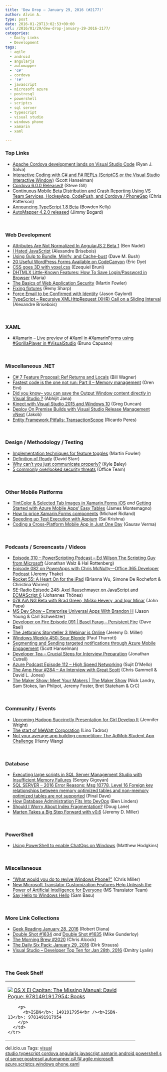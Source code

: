 ```yaml
---
title: 'Dew Drop – January 29, 2016 (#2177)'
author: Alvin A.
type: post
date: 2016-01-29T13:02:53+00:00
url: /2016/01/29/dew-drop-january-29-2016-2177/
categories:
  - Daily Links
  - Development
tags:
  - agile
  - android
  - angularjs
  - automapper
  - 'c#'
  - cordova
  - 'f#'
  - javascript
  - microsoft azure
  - postresql
  - powershell
  - scriptcs
  - sql server
  - typescript
  - visual studio
  - windows phone
  - xamarin
  - xaml

---
```

### <a name="top"></a>Top Links

  * <a href="http://blogs.msdn.com/b/visualstudio/archive/2016/01/28/apache-cordova-development-lands-on-visual-studio-code.aspx?WT.mc_id=DX_MVP4025064" target="_blank">Apache Cordova development lands on Visual Studio Code</a> (Ryan J. Salva)
  * <a href="http://feeds.hanselman.com/~/135183339/0/scotthanselman~Interactive-Coding-with-C-and-F-REPLs-ScriptCS-or-the-Visual-Studio-Interactive-Window.aspx" target="_blank">Interactive Coding with C# and F# REPLs (ScriptCS or the Visual Studio Interactive Window)</a> (Scott Hanselman)
  * <a href="http://cordova.apache.org/news/2016/01/28/tools-release.html" target="_blank">Cordova 6.0.0 Released!</a> (Steve Gill)
  * <a href="http://blogs.msdn.com/b/visualstudioalm/archive/2016/01/28/continuous-mobile-beta-distribution-and-crash-reporting-using-vs-team-services-hockeyapp-codepush-and-cordova-phonegap.aspx?WT.mc_id=DX_MVP4025064" target="_blank">Continuous Mobile Beta Distribution and Crash Reporting Using VS Team Services, HockeyApp, CodePush, and Cordova / PhoneGap</a> (Chris Patterson)
  * <a href="http://blogs.msdn.com/b/typescript/archive/2016/01/28/announcing-typescript-1-8-beta.aspx?WT.mc_id=DX_MVP4025064" target="_blank">Announcing TypeScript 1.8 Beta</a> (Bowden Kelly)
  * <a href="http://feedproxy.google.com/~r/LosTechies/~3/f8H1bzXrCqA/" target="_blank">AutoMapper 4.2.0 released</a> (Jimmy Bogard)

&nbsp;

### <a name="web"></a>Web Development

  * <a href="http://www.bennadel.com/blog/3003-attributes-are-not-normalized-in-angularjs-2-beta-1.htm" target="_blank">Attributes Are Not Normalized In AngularJS 2 Beta 1</a> (Ben Nadel)
  * <a href="https://alexandrebrisebois.wordpress.com/2016/01/28/i-hated-javascript/" target="_blank">I Hated JavaScript</a> (Alexandre Brisebois)
  * <a href="http://blog.dmbcllc.com/using-gulp-to-bundle-minify-and-cache-bust/" target="_blank">Using Gulp to Bundle, Minify, and Cache-bust</a> (Dave M. Bush)
  * <a href="http://code.tutsplus.com/tutorials/20-useful-wordpress-forms-available-on-codecanyon--cms-25721" target="_blank">20 Useful WordPress Forms Available on CodeCanyon</a> (Eric Dye)
  * <a href="http://www.webdesignerdepot.com/2016/01/css-goes-3d-with-voxel-css/" target="_blank">CSS goes 3D with voxel.css</a> (Ezequiel Bruni)
  * <a href="http://www.dhtmlx.com/blog/save-login-password-in-browser/" target="_blank">DHTMLX Little-Known Features: How To Save Login/Password in Browser</a> (Maria)
  * <a href="http://martinfowler.com/articles/web-security-basics.html" target="_blank">The Basics of Web Application Security</a> (Martin Fowler)
  * <a href="http://feedproxy.google.com/~r/remysharp/~3/WceSmZHITh4/fixing-fixtures" target="_blank">Fixing fixtures</a> (Remy Sharp)
  * <a href="http://feeds.jasongaylord.com/~r/JasonNGaylord/~3/zWP2ciEyKoI/force-email-to-be-confirmed-with-identity" target="_blank">Force Email to be Confirmed with Identity</a> (Jason Gaylord)
  * <a href="https://alexandrebrisebois.wordpress.com/2016/01/29/typescript-recursive-xmlhttprequest-xhr-call-on-a-sliding-interval/" target="_blank">TypeScript – Recursive XMLHttpRequest (XHR) Call on a Sliding Interval</a> (Alexandre Brisebois)

&nbsp;

### <a name="silverlight"></a>XAML

  * <a href="http://feedproxy.google.com/~r/elbruno/~3/FhDhdgCmqNs/" target="_blank">#Xamarin – Live preview of #Xaml in #XamarinForms using #GorillaPlayer in #VisualStudio</a> (Bruno Capuano)

&nbsp;

### <a name="dotnet"></a>Miscellaneous .NET

  * <a href="http://thebillwagner.com/Blog/Item/2016-01-28-C7FeatureProposalRefReturnsandLocals" target="_blank">C# 7 Feature Proposal: Ref Returns and Locals</a> (Bill Wagner)
  * <a href="http://feedproxy.google.com/~r/AyendeRahien/~3/1OCmxAnEKW8/fastest-code-is-the-one-not-run-part-ii-memory-management" target="_blank">Fastest code is the one not run: Part II – Memory management</a> (Oren Eini)
  * <a href="http://dailydotnettips.com/2016/01/28/did-you-know-you-can-save-the-output-window-content-directly-in-visual-studio/" target="_blank">Did you know– you can save the Output Window content directly in Visual Studio ?</a> (Abhijit Jana)
  * <a href="https://channel9.msdn.com/coding4fun/kinect/Kinect-with-Visual-Studio-2015-and-Windows-10?WT.mc_id=DX_MVP4025064" target="_blank">Kinect with Visual Studio 2015 and Windows 10</a> (Greg Duncan)
  * <a href="http://blog.ehn.nu/2016/01/deploy-on-premise-builds-with-visual-studio-release-management-vnext/" target="_blank">Deploy On Premise Builds with Visual Studio Release Management vNext</a> (Jakob)
  * <a href="http://weblogs.asp.net:80/ricardoperes/entity-framework-pitfalls-transactionscope?WT.mc_id=DX_MVP4025064" target="_blank">Entity Framework Pitfalls: TransactionScope</a> (Ricardo Peres)

&nbsp;

### <a name="design"></a>Design / Methodology / Testing

  * <a href="http://martinfowler.com/articles/feature-toggles.html#ImplementationTechniques" target="_blank">Implementation techniques for feature toggles</a> (Martin Fowler)
  * <a href="http://feedproxy.google.com/~r/ElegantCode/~3/jdoAOuOYv_4/" target="_blank">Definition of Ready</a> (David Starr)
  * <a href="http://feedproxy.google.com/~r/CodeBetter/~3/XcyXkKN8zKk/" target="_blank">Why can’t you just communicate properly?</a> (Kyle Baley)
  * <a href="https://blogs.office.com/2016/01/28/overlooked-email-security-threats/" target="_blank">5 commonly overlooked security threats</a> (Office Team)

&nbsp;

### <a name="mobile"></a>Other Mobile Platforms

  * <a href="http://motzcod.es/post/138225183932" target="_blank">TintColor & Selected Tab Images in Xamarin.Forms iOS</a> _and_ <a href="https://blog.xamarin.com/getting-started-azure-mobile-apps-easy-tables/" target="_blank">Getting Started with Azure Mobile Apps’ Easy Tables</a> (James Montemagno)
  * <a href="http://www.michaelridland.com/xamarin/how-to-price-xamarin-forms-components/" target="_blank">How to price Xamarin.Forms components</a> (Michael Ridland)
  * <a href="https://www.thoughtworks.com/insights/blog/speeding-test-execution-appium" target="_blank">Speeding up Test Execution with Appium</a> (Sai Krishna)
  * <a href="http://tracking.feedpress.it/link/10810/2449729" target="_blank">Coding a Cross-Platform Mobile App in Just One Day</a> (Gaurav Verma)

&nbsp;

### <a name="podcasts"></a>Podcasts / Screencasts / Videos

  * <a href="http://feedproxy.google.com/~r/Powerscripting/~3/2ZzqsGnSUjU/episode-310-powerscripting-podcast-ed-wilson-the-scripting-guy-from-microsoft" target="_blank">Episode 310 &#8211; PowerScripting Podcast &#8211; Ed Wilson The Scripting Guy from Microsoft</a> (Jonathan Walz & Hal Rottenberg)
  * <a href="https://blogs.office.com/2016/01/28/episode-082-on-powerapps-with-chris-mcnulty-office-365-developer-podcast/" target="_blank">Episode 082 on PowerApps with Chris McNulty—Office 365 Developer Podcast</a> (Jeremy Thake)
  * <a href="http://relay.fm/rocket/55" target="_blank">Rocket 55: A Heart On for the iPad</a> (Brianna Wu, Simone De Rochefort & Christina Warren)
  * <a href="http://feedproxy.google.com/~r/se-radio/~3/bXVsksXzmm8/" target="_blank">SE-Radio Episode 248: Axel Rauschmayer on JavaScript and ECMAScript 6</a> (Johannes Thönes)
  * <a href="https://devchat.tv/adventures-in-angular/078-aia-ng-beta-with-brad-green-mi-ko-hevery-and-igor-minar" target="_blank">078 AiA NG Beta with Brad Green, Miško Hevery, and Igor Minar</a> (John Papa)
  * <a href="http://msdevshow.com/2016/01/enterprise-universal-apps-with-brandon-h/" target="_blank">MS Dev Show &#8211; Enterprise Universal Apps With Brandon H</a> (Jason Young & Carl Schweitzer)
  * <a href="http://feedproxy.google.com/~r/developeronfire/~3/TuEgoKFjNjA/basel-farag-persistent-fire" target="_blank">Developer on Fire Episode 091 | Basel Farag &#8211; Persistent Fire</a> (Dave Rael)
  * <a href="http://jeremydmiller.com/2016/01/28/the-jetbrains-storyteller-3-webinar-is-online/" target="_blank">The Jetbrains Storyteller 3 Webinar is Online</a> (Jeremy D. Miller)
  * <a href="https://www.thurrott.com/podcasts/64226/windows-weekly-450-sour-blonde" target="_blank">Windows Weekly 450: Sour Blonde</a> (Paul Thurrott)
  * <a href="https://channel9.msdn.com/Shows/Azure-Friday/Segmenting-and-Sending-targeted-notifications-through-Azure-Mobile-Engagement?WT.mc_id=DX_MVP4025064" target="_blank">Segmenting and Sending targeted notifications through Azure Mobile Engagement</a> (Scott Hanselman)
  * <a href="http://feedproxy.google.com/~r/DeveloperTea/~3/huYq1VniBK8/24942-crucial-steps-for-interview-preparation" target="_blank">Developer Tea &#8211; Crucial Steps for Interview Preparation</a> (Jonathan Cutrell)
  * <a href="http://azpodcast.azurewebsites.net/post/Episode-112-High-Speed-Networking" target="_blank">Azure Podcast Episode 112 &#8211; High Speed Networking</a> (Sujit D&#8217;Mello)
  * <a href="http://feedproxy.google.com/~r/TheAmpHour/~3/BMQYQwtnGnI/" target="_blank">The Amp Hour #284 – An Interview with Great Scott</a> (Chris Gammell & David L. Jones)
  * <a href="https://channel9.msdn.com/Shows/themakershow/Maker1600?WT.mc_id=DX_MVP4025064" target="_blank">The Maker Show: Meet Your Makers | The Maker Show</a> (Nick Landry, Sam Stokes, Ian Philpot, Jeremy Foster, Bret Stateham & CrC)

&nbsp;

### <a name="events"></a>Community / Events

  * <a href="http://www.syncfusion.com/blogs/post/Upcoming-Hadoop-Succinctly-Presentation-for-Girl-Develop-It.aspx" target="_blank">Upcoming Hadoop Succinctly Presentation for Girl Develop It</a> (Jennifer Wright)
  * <a href="http://blog.falafel.com/the-start-of-mewatt-corporation/" target="_blank">The start of MeWatt Corporation</a> (Lino Tadros)
  * <a href="http://feedproxy.google.com/~r/GDBcode/~3/OmSBxRM5rQ0/not-your-average-app-building.html" target="_blank">Not your average app building competition: The AdMob Student App Challenge</a> (Henry Wang)

&nbsp;

### <a name="sql"></a>Database

  * <a href="http://feedproxy.google.com/~r/MSSQLTips-LatestSqlServerTips/~3/rljxP2AtBPY/tip.asp" target="_blank">Executing large scripts in SQL Server Management Studio with Insufficient Memory Failures</a> (Sergey Gigoyan)
  * <a href="http://blog.sqlauthority.com/2016/01/29/sql-server-2016-error-reasons-msg-10778-level-16-foreign-key-relationships-between-memory-optimized-tables-and-non-memory-optimized-tables-are-not-supported/" target="_blank">SQL SERVER – 2016 Error Reasons: Msg 10778, Level 16 Foreign key relationships between memory optimized tables and non-memory optimized tables are not supported</a> (Pinal Dave)
  * <a href="http://www.infoq.com/news/2016/01/database-administration-devops?utm_campaign=infoq_content&utm_source=infoq&utm_medium=feed&utm_term=global" target="_blank">How Database Administration Fits Into DevOps</a> (Ben Linders)
  * <a href="http://feedproxy.google.com/~r/BrentOzar-SqlServerDba/~3/5TvvukIAcIM/" target="_blank">Should I Worry About Index Fragmentation?</a> (Doug Lane)
  * <a href="http://jeremydmiller.com/2016/01/28/marten-takes-a-big-step-forward-with-v0-6/" target="_blank">Marten Takes a Big Step Forward with v0.6</a> (Jeremy D. Miller)

&nbsp;

### <a name="ps"></a>PowerShell

  * <a href="http://powershell.org/wp/2016/01/28/using-powershell-to-enable-chatops-on-windows/" target="_blank">Using PowerShell to enable ChatOps on Windows</a> (Matthew Hodgkins)

&nbsp;

### <a name="misc"></a>Miscellaneous

  * <a href="http://www.rajapet.com/2016/01/what-would-you-do-to-revive-windows-phone.html" target="_blank">“What would you do to revive Windows Phone?”</a> (Chris Miller)
  * <a href="http://blogs.msdn.com/b/translation/archive/2016/01/27/new-microsoft-translator-customization-features-help-unleash-the-power-of-artificial-intelligence-for-everyone.aspx?WT.mc_id=DX_MVP4025064" target="_blank">New Microsoft Translator Customization Features Help Unleash the Power of Artificial Intelligence for Everyone</a> (MS Translator Team)
  * <a href="http://developer.telerik.com/featured/say-hello-to-windows-hello/" target="_blank">Say Hello to Windows Hello</a> (Sam Basu)

&nbsp;

### <a name="links"></a>More Link Collections

  * <a href="http://feeds.regulargeek.com/~r/RegularGeek/~3/4-6Sa4DIcgM/" target="_blank">Geek Reading January 28, 2016</a> (Robert Diana)
  * <a href="http://afreshcup.com/home/2016/1/28/double-shot-1634.html" target="_blank">Double Shot #1634</a> _and_ <a href="http://afreshcup.com/home/2016/1/29/double-shot-1635.html" target="_blank">Double Shot #1635</a> (Mike Gunderloy)
  * <a href="http://feedproxy.google.com/~r/ReflectivePerspective/~3/sxc95e_rpJk/" target="_blank">The Morning Brew #2020</a> (Chris Alcock)
  * <a href="http://www.dirkstrauss.com/the-daily-six-pack-january-29-2016/" target="_blank">The Daily Six Pack: January 29, 2016</a> (Dirk Strauss)
  * <a href="http://www.lyalin.com/2016/01/28/visual-studio-developer-top-ten-for-jan-28th-2016/" target="_blank">Visual Studio – Developer Top Ten for Jan 28th, 2016</a> (Dmitry Lyalin)

&nbsp;

### <a name="shelf"></a>The Geek Shelf

<div id="scid:7dc1bd33-94bd-46fd-a20b-0131235bcd47:50f46276-ab6b-4650-892b-b6b685e55850" class="wlWriterEditableSmartContent" style="float: none; padding-bottom: 0px; padding-top: 0px; padding-left: 0px; margin: 0px; display: inline; padding-right: 0px">
  <table cellspacing="0" cellpadding="2" width="400" border="0" unselectable="on">
    <tr>
      <td valign="top" width="400">
        <p>
          <a title="OS X El Capitan: The Missing Manual: David Pogue: 9781491917954: Books" href="http://www.amazon.com/exec/obidos/ASIN/1491917954/amavin-20"><img data-recalc-dims="1" decoding="async" src="https://i0.wp.com/images.amazon.com/images/P/1491917954.01.MZZZZZZZ.jpg?w=660" border="0" align="left" style="float:left" />OS X El Capitan: The Missing Manual: David Pogue: 9781491917954: Books</a>
        </p>
        
        <p>
          <b>ISBN</b>: 1491917954<br /><b>ISBN-13</b>: 9781491917954
        </p>
      </td>
    </tr>
  </table>
</div>

<div id="scid:0767317B-992E-4b12-91E0-4F059A8CECA8:ab622e62-6b92-4aa0-85a8-e1435cf03ba1" class="wlWriterEditableSmartContent" style="float: none; padding-bottom: 0px; padding-top: 0px; padding-left: 0px; margin: 0px; display: inline; padding-right: 0px">
  del.icio.us Tags: <a href="http://del.icio.us/popular/visual+studio" rel="tag">visual studio</a>,<a href="http://del.icio.us/popular/typescript" rel="tag">typescript</a>,<a href="http://del.icio.us/popular/cordova" rel="tag">cordova</a>,<a href="http://del.icio.us/popular/angularjs" rel="tag">angularjs</a>,<a href="http://del.icio.us/popular/javascript" rel="tag">javascript</a>,<a href="http://del.icio.us/popular/xamarin" rel="tag">xamarin</a>,<a href="http://del.icio.us/popular/android" rel="tag">android</a>,<a href="http://del.icio.us/popular/powershell" rel="tag">powershell</a>,<a href="http://del.icio.us/popular/sql+server" rel="tag">sql server</a>,<a href="http://del.icio.us/popular/postresql" rel="tag">postresql</a>,<a href="http://del.icio.us/popular/automapper" rel="tag">automapper</a>,<a href="http://del.icio.us/popular/c%23" rel="tag">c#</a>,<a href="http://del.icio.us/popular/f%23" rel="tag">f#</a>,<a href="http://del.icio.us/popular/agile" rel="tag">agile</a>,<a href="http://del.icio.us/popular/microsoft+azure" rel="tag">microsoft azure</a>,<a href="http://del.icio.us/popular/scriptcs" rel="tag">scriptcs</a>,<a href="http://del.icio.us/popular/windows+phone" rel="tag">windows phone</a>,<a href="http://del.icio.us/popular/xaml" rel="tag">xaml</a>
</div>